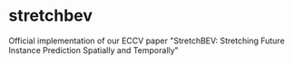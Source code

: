 # stretchbev
Official implementation of our ECCV paper "StretchBEV: Stretching Future Instance Prediction Spatially and Temporally"
